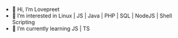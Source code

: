 - 👋 Hi, I’m Lovepreet
- 👀 I’m interested in Linux | JS | Java | PHP | SQL | NodeJS | Shell Scripting
- 🌱 I’m currently learning JS | TS
